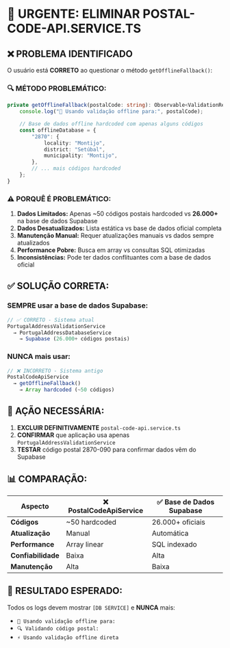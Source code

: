 # 🚨 URGENTE: ELIMINAR POSTAL-CODE-API.SERVICE.TS

## ❌ PROBLEMA IDENTIFICADO

O usuário está **CORRETO** ao questionar o método `getOfflineFallback()`:

### 🔍 **MÉTODO PROBLEMÁTICO:**

```typescript
private getOfflineFallback(postalCode: string): Observable<ValidationResult> {
    console.log("🔄 Usando validação offline para:", postalCode);

    // Base de dados offline hardcoded com apenas alguns códigos
    const offlineDatabase = {
        "2870": {
            locality: "Montijo",
            district: "Setúbal",
            municipality: "Montijo",
        },
        // ... mais códigos hardcoded
    };
}
```

### ⚠️ **PORQUÊ É PROBLEMÁTICO:**

1. **Dados Limitados:** Apenas ~50 códigos postais hardcoded vs **26.000+** na base de dados Supabase
2. **Dados Desatualizados:** Lista estática vs base de dados oficial completa
3. **Manutenção Manual:** Requer atualizações manuais vs dados sempre atualizados
4. **Performance Pobre:** Busca em array vs consultas SQL otimizadas
5. **Inconsistências:** Pode ter dados conflituantes com a base de dados oficial

## ✅ **SOLUÇÃO CORRETA:**

### **SEMPRE usar a base de dados Supabase:**

```typescript
// ✅ CORRETO - Sistema atual
PortugalAddressValidationService
  → PortugalAddressDatabaseService
    → Supabase (26.000+ códigos postais)
```

### **NUNCA mais usar:**

```typescript
// ❌ INCORRETO - Sistema antigo
PostalCodeApiService
  → getOfflineFallback()
    → Array hardcoded (~50 códigos)
```

## 🎯 **AÇÃO NECESSÁRIA:**

1. **EXCLUIR DEFINITIVAMENTE** `postal-code-api.service.ts`
2. **CONFIRMAR** que aplicação usa apenas `PortugalAddressValidationService`
3. **TESTAR** código postal 2870-090 para confirmar dados vêm do Supabase

## 📊 **COMPARAÇÃO:**

| Aspecto            | ❌ PostalCodeApiService | ✅ Base de Dados Supabase |
| ------------------ | ----------------------- | ------------------------- |
| **Códigos**        | ~50 hardcoded           | 26.000+ oficiais          |
| **Atualização**    | Manual                  | Automática                |
| **Performance**    | Array linear            | SQL indexado              |
| **Confiabilidade** | Baixa                   | Alta                      |
| **Manutenção**     | Alta                    | Baixa                     |

## 🚀 **RESULTADO ESPERADO:**

Todos os logs devem mostrar `[DB SERVICE]` e **NUNCA** mais:

- `🔄 Usando validação offline para:`
- `🔍 Validando código postal:`
- `⚡ Usando validação offline direta`
